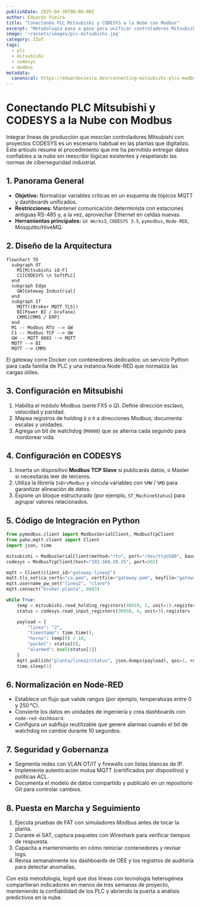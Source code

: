 ```yaml
---
publishDate: 2025-04-30T00:00:00Z
author: Eduardo Vieira
title: "Conectando PLC Mitsubishi y CODESYS a la Nube con Modbus"
excerpt: "Metodología paso a paso para unificar controladores Mitsubishi y CODESYS en una misma plataforma IIoT utilizando Modbus y MQTT."
image: '~/assets/images/plc-mitsubishi.jpg'
category: IIoT
tags:
  - plc
  - mitsubishi
  - codesys
  - modbus
metadata:
  canonical: https://eduardovieira.dev/connecting-mitsubishi-plcs-modbus
---
```


# Conectando PLC Mitsubishi y CODESYS a la Nube con Modbus

Integrar líneas de producción que mezclan controladores Mitsubishi con proyectos CODESYS es un escenario habitual en las plantas que digitalizo. Este artículo resume el procedimiento que me ha permitido entregar datos confiables a la nube sin reescribir lógicas existentes y respetando las normas de ciberseguridad industrial.

## 1. Panorama General

- **Objetivo:** Normalizar variables críticas en un esquema de tópicos MQTT y dashboards unificados.
- **Restricciones:** Mantener comunicación determinista con estaciones antiguas RS-485 y, a la vez, aprovechar Ethernet en celdas nuevas.
- **Herramientas principales:** `GX Works3`, `CODESYS 3.5`, `pymodbus`, `Node-RED`, Mosquitto/HiveMQ.

## 2. Diseño de la Arquitectura

```mermaid
flowchart TD
  subgraph OT
    M1[Mitsubishi iQ-F]
    C1[CODESYS \n SoftPLC]
  end
  subgraph Edge
    GW[Gateway Industrial]
  end
  subgraph IT
    MQTT((Broker MQTT TLS))
    BI[Power BI / Grafana]
    CMMS[CMMS / ERP]
  end
  M1 -- Modbus RTU --> GW
  C1 -- Modbus TCP --> GW
  GW -- MQTT 8883 --> MQTT
  MQTT --> BI
  MQTT --> CMMS
```

El gateway corre Docker con contenedores dedicados: un servicio Python para cada familia de PLC y una instancia Node-RED que normaliza las cargas útiles.

## 3. Configuración en Mitsubishi

1. Habilita el módulo Modbus (serie FX5 o Q). Define dirección esclavo, velocidad y paridad.
2. Mapea registros de holding `D` o `R` a direcciones Modbus; documenta escalas y unidades.
3. Agrega un bit de watchdog (`M9000`) que se alterna cada segundo para monitorear vida.

## 4. Configuración en CODESYS

1. Inserta un dispositivo **Modbus TCP Slave** si publicarás datos, o Master si necesitarás leer de terceros.
2. Utiliza la librería `IoDrvModbus` y vincula variables con `%MW` / `%MD` para garantizar alineación de datos.
3. Expone un bloque estructurado (por ejemplo, `ST_MachineStatus`) para agrupar valores relacionados.

## 5. Código de Integración en Python

```python
from pymodbus.client import ModbusSerialClient, ModbusTcpClient
from paho.mqtt.client import Client
import json, time

mitsubishi = ModbusSerialClient(method="rtu", port="/dev/ttyUSB0", baudrate=19200, parity="E", stopbits=1)
codesys = ModbusTcpClient(host="192.168.20.25", port=502)

mqtt = Client(client_id="gateway-linea2")
mqtt.tls_set(ca_certs="ca.pem", certfile="gateway.pem", keyfile="gateway.key")
mqtt.username_pw_set("linea2", "clave")
mqtt.connect("broker.planta", 8883)

while True:
    temp = mitsubishi.read_holding_registers(40010, 2, unit=1).registers
    status = codesys.read_input_registers(30050, 4, unit=3).registers

    payload = {
        "linea": "2",
        "timestamp": time.time(),
        "horno": temp[0] / 10,
        "packml": status[0],
        "alarmed": bool(status[1])
    }
    mqtt.publish("planta/linea2/status", json.dumps(payload), qos=1, retain=False)
    time.sleep(1)
```

## 6. Normalización en Node-RED

- Establece un flujo que valide rangos (por ejemplo, temperaturas entre 0 y 250 °C).
- Convierte los datos en unidades de ingeniería y crea dashboards con `node-red-dashboard`.
- Configura un subflujo reutilizable que genere alarmas cuando el bit de watchdog no cambie durante 10 segundos.

## 7. Seguridad y Gobernanza

- Segmenta redes con VLAN OT/IT y firewalls con listas blancas de IP.
- Implementa autenticación mutua MQTT (certificados por dispositivo) y políticas ACL.
- Documenta el modelo de datos compartido y publícalo en un repositorio Git para controlar cambios.

## 8. Puesta en Marcha y Seguimiento

1. Ejecuta pruebas de FAT con simuladores Modbus antes de tocar la planta.
2. Durante el SAT, captura paquetes con Wireshark para verificar tiempos de respuesta.
3. Capacita a mantenimiento en cómo reiniciar contenedores y revisar logs.
4. Revisa semanalmente los dashboards de OEE y los registros de auditoría para detectar anomalías.

Con esta metodología, logré que dos líneas con tecnología heterogénea compartieran indicadores en menos de tres semanas de proyecto, manteniendo la confiabilidad de los PLC y abriendo la puerta a análisis predictivos en la nube.
